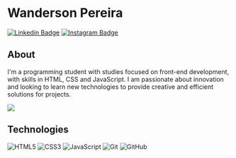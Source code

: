 # Wanderson Pereira
[![Linkedin Badge](https://img.shields.io/badge/-LinkedIn-5658dd?style=flat-square&logo=Linkedin&logoColor=white&link=https://www.linkedin.com/in/viniciusanchieta/)](https://www.linkedin.com/in/wandersonpereira-dev/) 
[![Instagram Badge](https://img.shields.io/badge/-Instagram-5658dd?style=flat-square&logo=Instagram&logoColor=white&link=https://www.instagram.com/viniciusanchieta.dev/)](https://www.instagram.com/wandersondev_/)

## About
<div>
  <p>I'm a programming student with studies focused on front-end development, with skills in HTML, CSS and JavaScript. I am passionate about innovation and looking to learn new technologies to provide creative and efficient solutions for projects.<p>
</div>

 <div>
  <img src="https://github-readme-stats.vercel.app/api?username=wanndersondev&hide_border=true&theme=dark&show_icons=true&icon_color=5658dd">
 </div>

## Technologies

![HTML5](https://img.shields.io/badge/-HTML5-E34F26?style=flat-square&logo=html5&logoColor=white)
![CSS3](https://img.shields.io/badge/-CSS3-1572B6?style=flat-square&logo=css3)
![JavaScript](https://img.shields.io/badge/-JavaScript-black?style=flat-square&logo=javascript)
![Git](https://img.shields.io/badge/-Git-black?style=flat-square&logo=git)
![GitHub](https://img.shields.io/badge/-GitHub-181717?style=flat-square&logo=github)

